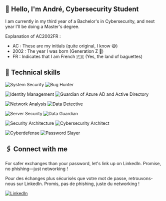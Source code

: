 <!--
**AC2002FR/AC2002FR** is a ✨ _special_ ✨ repository because its `README.md` (this file) appears on your GitHub profile.
![André's GitHub stats](https://github-readme-stats.vercel.app/api?username=AC2002FR)
-->

## 👋 Hello, I'm André, Cybersecurity Student
I am currently in my third year of a Bachelor's in Cybersecurity,  and next year I'll be doing a Master's degree. 

Explanation of AC2002FR :
  - AC : These are my initials (quite original, I know 😅)
  - 2002 : The year I was born (Generation Z 💪)
  - FR : Indicates that I am French 🇫🇷 (Yes, the land of baguettes)

## 💼 Technical skills
![System Security](https://img.shields.io/badge/-System%20Security-007bff?style=flat&logo=shield-alt)&nbsp;![Bug Hunter](https://img.shields.io/badge/-Bug%20Hunter-blueviolet?style=flat&logo=bug)

![Identity Management](https://img.shields.io/badge/-Identity%20Management-green?style=flat&logo=openid)&nbsp;![Guardian of Azure AD and Active Directory](https://img.shields.io/badge/-Guardian%20of%20Azure%20AD%20and%20Active%20Directory-teal?style=flat&logo=microsoft)

![Network Analysis](https://img.shields.io/badge/-Network%20Analysis-orange?style=flat&logo=network-wired)&nbsp;![Data Detective](https://img.shields.io/badge/-Data%20Detective-yellow?style=flat&logo=network-wired)

![Server Security](https://img.shields.io/badge/-Server%20Security-red?style=flat&logo=server)&nbsp;![Data Guardian](https://img.shields.io/badge/-Data%20Guardian-lightcoral?style=flat&logo=server)

![Security Architecture](https://img.shields.io/badge/-Security%20Architecture-lightgrey?style=flat&logo=architecture)&nbsp;![Cybersecurity Architect](https://img.shields.io/badge/-Cybersecurity%20Architect-grey?style=flat&logo=architecture)

![Cyberdefense](https://img.shields.io/badge/-Cyberdefense-9cf?style=flat&logo=shield-alt)&nbsp;![Password Slayer](https://img.shields.io/badge/-Password%20Slayer-lightblue?style=flat&logo=shield-alt)




## 🖇️ Connect with me
For safer exchanges than your password, let's link up on LinkedIn. Promise, no phishing—just networking !

Pour des échanges plus sécurisés que votre mot de passe, retrouvons-nous sur LinkedIn. Promis, pas de phishing, juste du networking !

[![LinkedIn](https://img.shields.io/badge/-LinkedIn-blue?style=flat&logo=LinkedIn)](https://www.linkedin.com/in/andrechapoton/)
